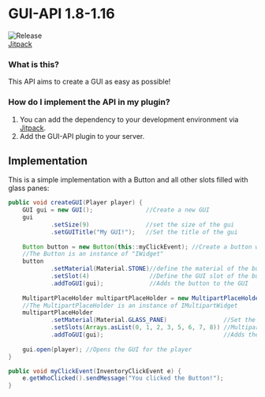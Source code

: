 # GUI-API 1.8-1.16
![Release](https://jitpack.io/v/worldOneo/GUI-API.svg)  
[Jitpack](https://jitpack.io/#worldOneo/GUI-API)
### What is this?
This API aims to create a GUI as easy as possible!
### How do I implement the API in my plugin?
1) You can add the dependency to your development environment via [Jitpack](https://jitpack.io/#worldOneo/GUI-API).
2) Add the GUI-API plugin to your server.
## Implementation
This is a simple implementation with a Button and all other slots filled with glass panes:
```Java
public void createGUI(Player player) {
    GUI gui = new GUI();               //Create a new GUI
    gui
            .setSize(9)                //set the size of the gui
            .setGUITitle("My GUI!");   //Set the title of the gui
    
    Button button = new Button(this::myClickEvent); //Create a button with the function 'myClickEvent' as ClickEvent
    //The Button is an instance of "IWidget"
    button
            .setMaterial(Material.STONE)//define the material of the button
            .setSlot(4)                 //Define the GUI slot of the button
            .addToGUI(gui);             //Adds the button to the GUI
    
    MultipartPlaceHolder multipartPlaceHolder = new MultipartPlaceHolder(); //Create a "Multipart"PlaceHolder
    //The MultipartPlaceHolder is an instance of IMultipartWidget
    multipartPlaceHolder
            .setMaterial(Material.GLASS_PANE)                //Set the material of the placeholder
            .setSlots(Arrays.asList(0, 1, 2, 3, 5, 6, 7, 8)) //MultipartWidgets are renderd over multiple slots!
            .addToGUI(gui);                                  //Adds the Placeholders to the GUI
    
    gui.open(player); //Opens the GUI for the player
}

public void myClickEvent(InventoryClickEvent e) {
    e.getWhoClicked().sendMessage("You clicked the Button!");
}
```
